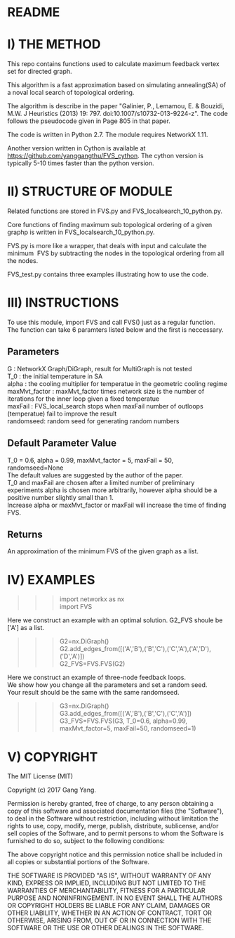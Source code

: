 # README

# I)	THE METHOD
This repo contains functions used to calculate maximum feedback vertex set for directed graph.

This algorithm is a fast approximation based on simulating annealing(SA) of a noval local search of topological ordering.

The algorithm is describe in the paper "Galinier, P., Lemamou, E. & Bouzidi, M.W. J Heuristics (2013) 19: 797. doi:10.1007/s10732-013-9224-z". The code follows the pseudocode given in Page 805 in that paper.

The code is written in Python 2.7. The module requires NetworkX 1.11.

Another version written in Cython is available at https://github.com/yanggangthu/FVS_cython. The cython version is typically 5-10 times faster than the python version.


# II) STRUCTURE OF MODULE
Related functions are stored in FVS.py and FVS_localsearch_10_python.py. 

Core functions of finding maximum sub topological ordering of a given graphp is written in FVS_localsearch_10_python.py.

FVS.py is more like a wrapper, that deals with input and calculate the minimum  FVS by subtracting the nodes in the topological ordering from all the nodes.

FVS_test.py contains three examples illustrating how to use the code.

# III)	INSTRUCTIONS  

To use this module, import FVS and call FVS() just as a regular function.  
The function can take 6 paramters listed below and the first is neccessary.  

Parameters
----------
G : NetworkX Graph/DiGraph, result for MultiGraph is not tested  
T_0 : the initial temperature  in SA  
alpha : the cooling multiplier for temperatue in the geometric cooling regime  
maxMvt_factor : maxMvt_factor times network size is the number of iterations for the inner loop given a fixed temperatue  
maxFail : FVS_local_search stops when maxFail number of outloops (temperatue) fail to improve the result  
randomseed: random seed for generating random numbers  

Default Parameter Value  
-----------------------
T_0 = 0.6, alpha = 0.99, maxMvt_factor = 5, maxFail = 50, randomseed=None  
The default values are suggested by the author of the paper.  
T_0 and maxFail are chosen after a limited number of preliminary experiments
alpha is chosen more arbitrarily, however alpha should be a positive number slightly small than 1.  
Increase alpha or maxMvt_factor or maxFail will increase the time of finding FVS.

Returns
-------
An approximation of the minimum FVS of the given graph as a list.

# IV) EXAMPLES
>>>import networkx as nx  
>>>import FVS  

Here we construct an example with an optimal solution. G2_FVS shoule be ['A'] as a list.  
>>>G2=nx.DiGraph()  
>>>G2.add_edges_from([('A','B'),('B','C'),('C','A'),('A','D'),('D','A')])  
>>>G2_FVS=FVS.FVS(G2)  

Here we construct an example of three-node feedback loops.   
We show how you change all the parameters and set a random seed.  
Your result should be the same with the same randomseed.  
>>>G3=nx.DiGraph()  
>>>G3.add_edges_from([('A','B'),('B','C'),('C','A')])   
>>>G3_FVS=FVS.FVS(G3, T_0=0.6, alpha=0.99, maxMvt_factor=5, maxFail=50, randomseed=1)  



# V)	COPYRIGHT


The MIT License (MIT)

Copyright (c) 2017 Gang Yang.

Permission is hereby granted, free of charge, to any person obtaining a copy of this software and associated documentation files (the "Software"), to deal in the Software without restriction, including without limitation the rights to use, copy, modify, merge, publish, distribute, sublicense, and/or sell copies of the Software, and to permit persons to whom the Software is furnished to do so, subject to the following conditions:

The above copyright notice and this permission notice shall be included in all copies or substantial portions of the Software.

THE SOFTWARE IS PROVIDED "AS IS", WITHOUT WARRANTY OF ANY KIND, EXPRESS OR IMPLIED, INCLUDING BUT NOT LIMITED TO THE WARRANTIES OF MERCHANTABILITY, FITNESS FOR A PARTICULAR PURPOSE AND NONINFRINGEMENT. IN NO EVENT SHALL THE AUTHORS OR COPYRIGHT HOLDERS BE LIABLE FOR ANY CLAIM, DAMAGES OR OTHER LIABILITY, WHETHER IN AN ACTION OF CONTRACT, TORT OR OTHERWISE, ARISING FROM, OUT OF OR IN CONNECTION WITH THE SOFTWARE OR THE USE OR OTHER DEALINGS IN THE SOFTWARE.
